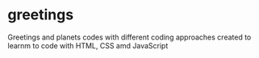 # greetings
Greetings and planets codes with different coding approaches 
created to learnm to code with HTML, CSS amd JavaScript 
